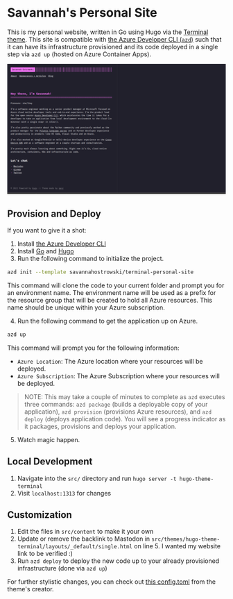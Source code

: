# Savannah's Personal Site
This is my personal website, written in Go using Hugo via the [Terminal theme](https://github.com/panr/hugo-theme-terminal). This site is compatible with [the Azure Developer CLI (`azd`)](https://github.com/azure/azure-dev) such that it can have its infrastructure provisioned and its code deployed in a single step via `azd up` (hosted on Azure Container Apps).

![](assets/site.png)

## Provision and Deploy
If you want to give it a shot:
1. Install [the Azure Developer CLI](https://aka.ms/azd)
2. Install [Go](https://go.dev/doc/install) and [Hugo](https://gohugo.io/installation/)
3. Run the following command to initialize the project.

```bash
azd init --template savannahostrowski/terminal-personal-site
```

This command will clone the code to your current folder and prompt you for an environment name. The environment name will be used as a prefix for the resource group that will be created to hold all Azure resources. This name should be unique within your Azure subscription.

4. Run the following command to get the application up on Azure.

```bash
azd up
```

This command will prompt you for the following information:
- `Azure Location`: The Azure location where your resources will be deployed.
- `Azure Subscription`: The Azure Subscription where your resources will be deployed.

> NOTE: This may take a couple of minutes to complete as `azd` executes three commands: `azd package` (builds a deployable copy of your application), `azd provision` (provisions Azure resources), and `azd deploy` (deploys application code). You will see a progress indicator as it packages, provisions and deploys your application.

5. Watch magic happen.

## Local Development
1. Navigate into the `src/` directory and run `hugo server -t hugo-theme-terminal`
2. Visit `localhost:1313` for changes


## Customization
1. Edit the files in `src/content` to make it your own
2. Update or remove the backlink to Mastodon in `src/themes/hugo-theme-terminal/layouts/_default/single.html` on line 5. I wanted my website link to be verified :)
3. Run `azd deploy` to deploy the new code up to your already provisioned infrastructure (done via `azd up`)

For further stylistic changes, you can check out [this config.toml](https://github.com/panr/hugo-theme-terminal#how-to-configure) from the theme's creator.
